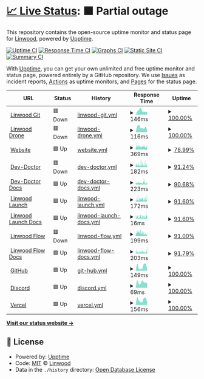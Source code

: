 # [📈 Live Status](https://status.linwood.tk): <!--live status--> **🟧 Partial outage**

This repository contains the open-source uptime monitor and status page for [Linwood](https://linwood.tk), powered by [Upptime](https://github.com/upptime/upptime).

[![Uptime CI](https://github.com/LinwoodCloud/status/workflows/Uptime%20CI/badge.svg)](https://github.com/LinwoodCloud/status/actions?query=workflow%3A%22Uptime+CI%22)
[![Response Time CI](https://github.com/LinwoodCloud/status/workflows/Response%20Time%20CI/badge.svg)](https://github.com/LinwoodCloud/status/actions?query=workflow%3A%22Response+Time+CI%22)
[![Graphs CI](https://github.com/LinwoodCloud/status/workflows/Graphs%20CI/badge.svg)](https://github.com/LinwoodCloud/status/actions?query=workflow%3A%22Graphs+CI%22)
[![Static Site CI](https://github.com/LinwoodCloud/status/workflows/Static%20Site%20CI/badge.svg)](https://github.com/LinwoodCloud/status/actions?query=workflow%3A%22Static+Site+CI%22)
[![Summary CI](https://github.com/LinwoodCloud/status/workflows/Summary%20CI/badge.svg)](https://github.com/LinwoodCloud/status/actions?query=workflow%3A%22Summary+CI%22)

With [Upptime](https://upptime.js.org), you can get your own unlimited and free uptime monitor and status page, powered entirely by a GitHub repository. We use [Issues](https://github.com/LinwoodCloud/status/issues) as incident reports, [Actions](https://github.com/LinwoodCloud/status/actions) as uptime monitors, and [Pages](https://demo.upptime.js.org) for the status page.

<!--start: status pages-->
<!-- This summary is generated by Upptime (https://github.com/upptime/upptime) -->
<!-- Do not edit this manually, your changes will be overwritten -->
<!-- prettier-ignore -->
| URL | Status | History | Response Time | Uptime |
| --- | ------ | ------- | ------------- | ------ |
| <img alt="" src="https://favicons.githubusercontent.com/git.linwood.dev" height="13"> [Linwood Git](https://git.linwood.dev) | 🟥 Down | [linwood-git.yml](https://github.com/LinwoodCloud/status/commits/HEAD/history/linwood-git.yml) | <details><summary><img alt="Response time graph" src="./graphs/linwood-git/response-time-week.png" height="20"> 146ms</summary><br><a href="https://status.linwood.dev/history/linwood-git"><img alt="Response time 214" src="https://img.shields.io/endpoint?url=https%3A%2F%2Fraw.githubusercontent.com%2FLinwoodCloud%2Fstatus%2FHEAD%2Fapi%2Flinwood-git%2Fresponse-time.json"></a><br><a href="https://status.linwood.dev/history/linwood-git"><img alt="24-hour response time 115" src="https://img.shields.io/endpoint?url=https%3A%2F%2Fraw.githubusercontent.com%2FLinwoodCloud%2Fstatus%2FHEAD%2Fapi%2Flinwood-git%2Fresponse-time-day.json"></a><br><a href="https://status.linwood.dev/history/linwood-git"><img alt="7-day response time 146" src="https://img.shields.io/endpoint?url=https%3A%2F%2Fraw.githubusercontent.com%2FLinwoodCloud%2Fstatus%2FHEAD%2Fapi%2Flinwood-git%2Fresponse-time-week.json"></a><br><a href="https://status.linwood.dev/history/linwood-git"><img alt="30-day response time 214" src="https://img.shields.io/endpoint?url=https%3A%2F%2Fraw.githubusercontent.com%2FLinwoodCloud%2Fstatus%2FHEAD%2Fapi%2Flinwood-git%2Fresponse-time-month.json"></a><br><a href="https://status.linwood.dev/history/linwood-git"><img alt="1-year response time 214" src="https://img.shields.io/endpoint?url=https%3A%2F%2Fraw.githubusercontent.com%2FLinwoodCloud%2Fstatus%2FHEAD%2Fapi%2Flinwood-git%2Fresponse-time-year.json"></a></details> | <details><summary><a href="https://status.linwood.dev/history/linwood-git">100.00%</a></summary><a href="https://status.linwood.dev/history/linwood-git"><img alt="All-time uptime 93.82%" src="https://img.shields.io/endpoint?url=https%3A%2F%2Fraw.githubusercontent.com%2FLinwoodCloud%2Fstatus%2FHEAD%2Fapi%2Flinwood-git%2Fuptime.json"></a><br><a href="https://status.linwood.dev/history/linwood-git"><img alt="24-hour uptime 100.00%" src="https://img.shields.io/endpoint?url=https%3A%2F%2Fraw.githubusercontent.com%2FLinwoodCloud%2Fstatus%2FHEAD%2Fapi%2Flinwood-git%2Fuptime-day.json"></a><br><a href="https://status.linwood.dev/history/linwood-git"><img alt="7-day uptime 100.00%" src="https://img.shields.io/endpoint?url=https%3A%2F%2Fraw.githubusercontent.com%2FLinwoodCloud%2Fstatus%2FHEAD%2Fapi%2Flinwood-git%2Fuptime-week.json"></a><br><a href="https://status.linwood.dev/history/linwood-git"><img alt="30-day uptime 93.82%" src="https://img.shields.io/endpoint?url=https%3A%2F%2Fraw.githubusercontent.com%2FLinwoodCloud%2Fstatus%2FHEAD%2Fapi%2Flinwood-git%2Fuptime-month.json"></a><br><a href="https://status.linwood.dev/history/linwood-git"><img alt="1-year uptime 93.82%" src="https://img.shields.io/endpoint?url=https%3A%2F%2Fraw.githubusercontent.com%2FLinwoodCloud%2Fstatus%2FHEAD%2Fapi%2Flinwood-git%2Fuptime-year.json"></a></details>
| <img alt="" src="https://favicons.githubusercontent.com/ci.linwood.dev" height="13"> [Linwood Drone](https://ci.linwood.dev) | 🟥 Down | [linwood-drone.yml](https://github.com/LinwoodCloud/status/commits/HEAD/history/linwood-drone.yml) | <details><summary><img alt="Response time graph" src="./graphs/linwood-drone/response-time-week.png" height="20"> 116ms</summary><br><a href="https://status.linwood.dev/history/linwood-drone"><img alt="Response time 193" src="https://img.shields.io/endpoint?url=https%3A%2F%2Fraw.githubusercontent.com%2FLinwoodCloud%2Fstatus%2FHEAD%2Fapi%2Flinwood-drone%2Fresponse-time.json"></a><br><a href="https://status.linwood.dev/history/linwood-drone"><img alt="24-hour response time 50" src="https://img.shields.io/endpoint?url=https%3A%2F%2Fraw.githubusercontent.com%2FLinwoodCloud%2Fstatus%2FHEAD%2Fapi%2Flinwood-drone%2Fresponse-time-day.json"></a><br><a href="https://status.linwood.dev/history/linwood-drone"><img alt="7-day response time 116" src="https://img.shields.io/endpoint?url=https%3A%2F%2Fraw.githubusercontent.com%2FLinwoodCloud%2Fstatus%2FHEAD%2Fapi%2Flinwood-drone%2Fresponse-time-week.json"></a><br><a href="https://status.linwood.dev/history/linwood-drone"><img alt="30-day response time 193" src="https://img.shields.io/endpoint?url=https%3A%2F%2Fraw.githubusercontent.com%2FLinwoodCloud%2Fstatus%2FHEAD%2Fapi%2Flinwood-drone%2Fresponse-time-month.json"></a><br><a href="https://status.linwood.dev/history/linwood-drone"><img alt="1-year response time 193" src="https://img.shields.io/endpoint?url=https%3A%2F%2Fraw.githubusercontent.com%2FLinwoodCloud%2Fstatus%2FHEAD%2Fapi%2Flinwood-drone%2Fresponse-time-year.json"></a></details> | <details><summary><a href="https://status.linwood.dev/history/linwood-drone">100.00%</a></summary><a href="https://status.linwood.dev/history/linwood-drone"><img alt="All-time uptime 92.94%" src="https://img.shields.io/endpoint?url=https%3A%2F%2Fraw.githubusercontent.com%2FLinwoodCloud%2Fstatus%2FHEAD%2Fapi%2Flinwood-drone%2Fuptime.json"></a><br><a href="https://status.linwood.dev/history/linwood-drone"><img alt="24-hour uptime 100.00%" src="https://img.shields.io/endpoint?url=https%3A%2F%2Fraw.githubusercontent.com%2FLinwoodCloud%2Fstatus%2FHEAD%2Fapi%2Flinwood-drone%2Fuptime-day.json"></a><br><a href="https://status.linwood.dev/history/linwood-drone"><img alt="7-day uptime 100.00%" src="https://img.shields.io/endpoint?url=https%3A%2F%2Fraw.githubusercontent.com%2FLinwoodCloud%2Fstatus%2FHEAD%2Fapi%2Flinwood-drone%2Fuptime-week.json"></a><br><a href="https://status.linwood.dev/history/linwood-drone"><img alt="30-day uptime 92.94%" src="https://img.shields.io/endpoint?url=https%3A%2F%2Fraw.githubusercontent.com%2FLinwoodCloud%2Fstatus%2FHEAD%2Fapi%2Flinwood-drone%2Fuptime-month.json"></a><br><a href="https://status.linwood.dev/history/linwood-drone"><img alt="1-year uptime 92.94%" src="https://img.shields.io/endpoint?url=https%3A%2F%2Fraw.githubusercontent.com%2FLinwoodCloud%2Fstatus%2FHEAD%2Fapi%2Flinwood-drone%2Fuptime-year.json"></a></details>
| <img alt="" src="https://favicons.githubusercontent.com/linwood.dev" height="13"> [Website](https://linwood.dev) | 🟩 Up | [website.yml](https://github.com/LinwoodCloud/status/commits/HEAD/history/website.yml) | <details><summary><img alt="Response time graph" src="./graphs/website/response-time-week.png" height="20"> 369ms</summary><br><a href="https://status.linwood.dev/history/website"><img alt="Response time 351" src="https://img.shields.io/endpoint?url=https%3A%2F%2Fraw.githubusercontent.com%2FLinwoodCloud%2Fstatus%2FHEAD%2Fapi%2Fwebsite%2Fresponse-time.json"></a><br><a href="https://status.linwood.dev/history/website"><img alt="24-hour response time 330" src="https://img.shields.io/endpoint?url=https%3A%2F%2Fraw.githubusercontent.com%2FLinwoodCloud%2Fstatus%2FHEAD%2Fapi%2Fwebsite%2Fresponse-time-day.json"></a><br><a href="https://status.linwood.dev/history/website"><img alt="7-day response time 369" src="https://img.shields.io/endpoint?url=https%3A%2F%2Fraw.githubusercontent.com%2FLinwoodCloud%2Fstatus%2FHEAD%2Fapi%2Fwebsite%2Fresponse-time-week.json"></a><br><a href="https://status.linwood.dev/history/website"><img alt="30-day response time 334" src="https://img.shields.io/endpoint?url=https%3A%2F%2Fraw.githubusercontent.com%2FLinwoodCloud%2Fstatus%2FHEAD%2Fapi%2Fwebsite%2Fresponse-time-month.json"></a><br><a href="https://status.linwood.dev/history/website"><img alt="1-year response time 351" src="https://img.shields.io/endpoint?url=https%3A%2F%2Fraw.githubusercontent.com%2FLinwoodCloud%2Fstatus%2FHEAD%2Fapi%2Fwebsite%2Fresponse-time-year.json"></a></details> | <details><summary><a href="https://status.linwood.dev/history/website">78.99%</a></summary><a href="https://status.linwood.dev/history/website"><img alt="All-time uptime 85.75%" src="https://img.shields.io/endpoint?url=https%3A%2F%2Fraw.githubusercontent.com%2FLinwoodCloud%2Fstatus%2FHEAD%2Fapi%2Fwebsite%2Fuptime.json"></a><br><a href="https://status.linwood.dev/history/website"><img alt="24-hour uptime 80.57%" src="https://img.shields.io/endpoint?url=https%3A%2F%2Fraw.githubusercontent.com%2FLinwoodCloud%2Fstatus%2FHEAD%2Fapi%2Fwebsite%2Fuptime-day.json"></a><br><a href="https://status.linwood.dev/history/website"><img alt="7-day uptime 78.99%" src="https://img.shields.io/endpoint?url=https%3A%2F%2Fraw.githubusercontent.com%2FLinwoodCloud%2Fstatus%2FHEAD%2Fapi%2Fwebsite%2Fuptime-week.json"></a><br><a href="https://status.linwood.dev/history/website"><img alt="30-day uptime 86.19%" src="https://img.shields.io/endpoint?url=https%3A%2F%2Fraw.githubusercontent.com%2FLinwoodCloud%2Fstatus%2FHEAD%2Fapi%2Fwebsite%2Fuptime-month.json"></a><br><a href="https://status.linwood.dev/history/website"><img alt="1-year uptime 85.75%" src="https://img.shields.io/endpoint?url=https%3A%2F%2Fraw.githubusercontent.com%2FLinwoodCloud%2Fstatus%2FHEAD%2Fapi%2Fwebsite%2Fuptime-year.json"></a></details>
| <img alt="" src="https://favicons.githubusercontent.com/dev-doctor.linwood.dev" height="13"> [Dev-Doctor](https://dev-doctor.linwood.dev) | 🟥 Down | [dev-doctor.yml](https://github.com/LinwoodCloud/status/commits/HEAD/history/dev-doctor.yml) | <details><summary><img alt="Response time graph" src="./graphs/dev-doctor/response-time-week.png" height="20"> 182ms</summary><br><a href="https://status.linwood.dev/history/dev-doctor"><img alt="Response time 282" src="https://img.shields.io/endpoint?url=https%3A%2F%2Fraw.githubusercontent.com%2FLinwoodCloud%2Fstatus%2FHEAD%2Fapi%2Fdev-doctor%2Fresponse-time.json"></a><br><a href="https://status.linwood.dev/history/dev-doctor"><img alt="24-hour response time 135" src="https://img.shields.io/endpoint?url=https%3A%2F%2Fraw.githubusercontent.com%2FLinwoodCloud%2Fstatus%2FHEAD%2Fapi%2Fdev-doctor%2Fresponse-time-day.json"></a><br><a href="https://status.linwood.dev/history/dev-doctor"><img alt="7-day response time 182" src="https://img.shields.io/endpoint?url=https%3A%2F%2Fraw.githubusercontent.com%2FLinwoodCloud%2Fstatus%2FHEAD%2Fapi%2Fdev-doctor%2Fresponse-time-week.json"></a><br><a href="https://status.linwood.dev/history/dev-doctor"><img alt="30-day response time 209" src="https://img.shields.io/endpoint?url=https%3A%2F%2Fraw.githubusercontent.com%2FLinwoodCloud%2Fstatus%2FHEAD%2Fapi%2Fdev-doctor%2Fresponse-time-month.json"></a><br><a href="https://status.linwood.dev/history/dev-doctor"><img alt="1-year response time 282" src="https://img.shields.io/endpoint?url=https%3A%2F%2Fraw.githubusercontent.com%2FLinwoodCloud%2Fstatus%2FHEAD%2Fapi%2Fdev-doctor%2Fresponse-time-year.json"></a></details> | <details><summary><a href="https://status.linwood.dev/history/dev-doctor">91.24%</a></summary><a href="https://status.linwood.dev/history/dev-doctor"><img alt="All-time uptime 98.52%" src="https://img.shields.io/endpoint?url=https%3A%2F%2Fraw.githubusercontent.com%2FLinwoodCloud%2Fstatus%2FHEAD%2Fapi%2Fdev-doctor%2Fuptime.json"></a><br><a href="https://status.linwood.dev/history/dev-doctor"><img alt="24-hour uptime 93.84%" src="https://img.shields.io/endpoint?url=https%3A%2F%2Fraw.githubusercontent.com%2FLinwoodCloud%2Fstatus%2FHEAD%2Fapi%2Fdev-doctor%2Fuptime-day.json"></a><br><a href="https://status.linwood.dev/history/dev-doctor"><img alt="7-day uptime 91.24%" src="https://img.shields.io/endpoint?url=https%3A%2F%2Fraw.githubusercontent.com%2FLinwoodCloud%2Fstatus%2FHEAD%2Fapi%2Fdev-doctor%2Fuptime-week.json"></a><br><a href="https://status.linwood.dev/history/dev-doctor"><img alt="30-day uptime 97.69%" src="https://img.shields.io/endpoint?url=https%3A%2F%2Fraw.githubusercontent.com%2FLinwoodCloud%2Fstatus%2FHEAD%2Fapi%2Fdev-doctor%2Fuptime-month.json"></a><br><a href="https://status.linwood.dev/history/dev-doctor"><img alt="1-year uptime 98.52%" src="https://img.shields.io/endpoint?url=https%3A%2F%2Fraw.githubusercontent.com%2FLinwoodCloud%2Fstatus%2FHEAD%2Fapi%2Fdev-doctor%2Fuptime-year.json"></a></details>
| <img alt="" src="https://favicons.githubusercontent.com/docs.dev-doctor.linwood.dev" height="13"> [Dev-Doctor Docs](https://docs.dev-doctor.linwood.dev) | 🟩 Up | [dev-doctor-docs.yml](https://github.com/LinwoodCloud/status/commits/HEAD/history/dev-doctor-docs.yml) | <details><summary><img alt="Response time graph" src="./graphs/dev-doctor-docs/response-time-week.png" height="20"> 223ms</summary><br><a href="https://status.linwood.dev/history/dev-doctor-docs"><img alt="Response time 256" src="https://img.shields.io/endpoint?url=https%3A%2F%2Fraw.githubusercontent.com%2FLinwoodCloud%2Fstatus%2FHEAD%2Fapi%2Fdev-doctor-docs%2Fresponse-time.json"></a><br><a href="https://status.linwood.dev/history/dev-doctor-docs"><img alt="24-hour response time 284" src="https://img.shields.io/endpoint?url=https%3A%2F%2Fraw.githubusercontent.com%2FLinwoodCloud%2Fstatus%2FHEAD%2Fapi%2Fdev-doctor-docs%2Fresponse-time-day.json"></a><br><a href="https://status.linwood.dev/history/dev-doctor-docs"><img alt="7-day response time 223" src="https://img.shields.io/endpoint?url=https%3A%2F%2Fraw.githubusercontent.com%2FLinwoodCloud%2Fstatus%2FHEAD%2Fapi%2Fdev-doctor-docs%2Fresponse-time-week.json"></a><br><a href="https://status.linwood.dev/history/dev-doctor-docs"><img alt="30-day response time 218" src="https://img.shields.io/endpoint?url=https%3A%2F%2Fraw.githubusercontent.com%2FLinwoodCloud%2Fstatus%2FHEAD%2Fapi%2Fdev-doctor-docs%2Fresponse-time-month.json"></a><br><a href="https://status.linwood.dev/history/dev-doctor-docs"><img alt="1-year response time 256" src="https://img.shields.io/endpoint?url=https%3A%2F%2Fraw.githubusercontent.com%2FLinwoodCloud%2Fstatus%2FHEAD%2Fapi%2Fdev-doctor-docs%2Fresponse-time-year.json"></a></details> | <details><summary><a href="https://status.linwood.dev/history/dev-doctor-docs">90.68%</a></summary><a href="https://status.linwood.dev/history/dev-doctor-docs"><img alt="All-time uptime 98.30%" src="https://img.shields.io/endpoint?url=https%3A%2F%2Fraw.githubusercontent.com%2FLinwoodCloud%2Fstatus%2FHEAD%2Fapi%2Fdev-doctor-docs%2Fuptime.json"></a><br><a href="https://status.linwood.dev/history/dev-doctor-docs"><img alt="24-hour uptime 84.19%" src="https://img.shields.io/endpoint?url=https%3A%2F%2Fraw.githubusercontent.com%2FLinwoodCloud%2Fstatus%2FHEAD%2Fapi%2Fdev-doctor-docs%2Fuptime-day.json"></a><br><a href="https://status.linwood.dev/history/dev-doctor-docs"><img alt="7-day uptime 90.68%" src="https://img.shields.io/endpoint?url=https%3A%2F%2Fraw.githubusercontent.com%2FLinwoodCloud%2Fstatus%2FHEAD%2Fapi%2Fdev-doctor-docs%2Fuptime-week.json"></a><br><a href="https://status.linwood.dev/history/dev-doctor-docs"><img alt="30-day uptime 97.34%" src="https://img.shields.io/endpoint?url=https%3A%2F%2Fraw.githubusercontent.com%2FLinwoodCloud%2Fstatus%2FHEAD%2Fapi%2Fdev-doctor-docs%2Fuptime-month.json"></a><br><a href="https://status.linwood.dev/history/dev-doctor-docs"><img alt="1-year uptime 98.30%" src="https://img.shields.io/endpoint?url=https%3A%2F%2Fraw.githubusercontent.com%2FLinwoodCloud%2Fstatus%2FHEAD%2Fapi%2Fdev-doctor-docs%2Fuptime-year.json"></a></details>
| <img alt="" src="https://favicons.githubusercontent.com/launch.linwood.dev" height="13"> [Linwood Launch](https://launch.linwood.dev) | 🟩 Up | [linwood-launch.yml](https://github.com/LinwoodCloud/status/commits/HEAD/history/linwood-launch.yml) | <details><summary><img alt="Response time graph" src="./graphs/linwood-launch/response-time-week.png" height="20"> 172ms</summary><br><a href="https://status.linwood.dev/history/linwood-launch"><img alt="Response time 213" src="https://img.shields.io/endpoint?url=https%3A%2F%2Fraw.githubusercontent.com%2FLinwoodCloud%2Fstatus%2FHEAD%2Fapi%2Flinwood-launch%2Fresponse-time.json"></a><br><a href="https://status.linwood.dev/history/linwood-launch"><img alt="24-hour response time 218" src="https://img.shields.io/endpoint?url=https%3A%2F%2Fraw.githubusercontent.com%2FLinwoodCloud%2Fstatus%2FHEAD%2Fapi%2Flinwood-launch%2Fresponse-time-day.json"></a><br><a href="https://status.linwood.dev/history/linwood-launch"><img alt="7-day response time 172" src="https://img.shields.io/endpoint?url=https%3A%2F%2Fraw.githubusercontent.com%2FLinwoodCloud%2Fstatus%2FHEAD%2Fapi%2Flinwood-launch%2Fresponse-time-week.json"></a><br><a href="https://status.linwood.dev/history/linwood-launch"><img alt="30-day response time 170" src="https://img.shields.io/endpoint?url=https%3A%2F%2Fraw.githubusercontent.com%2FLinwoodCloud%2Fstatus%2FHEAD%2Fapi%2Flinwood-launch%2Fresponse-time-month.json"></a><br><a href="https://status.linwood.dev/history/linwood-launch"><img alt="1-year response time 213" src="https://img.shields.io/endpoint?url=https%3A%2F%2Fraw.githubusercontent.com%2FLinwoodCloud%2Fstatus%2FHEAD%2Fapi%2Flinwood-launch%2Fresponse-time-year.json"></a></details> | <details><summary><a href="https://status.linwood.dev/history/linwood-launch">91.60%</a></summary><a href="https://status.linwood.dev/history/linwood-launch"><img alt="All-time uptime 89.35%" src="https://img.shields.io/endpoint?url=https%3A%2F%2Fraw.githubusercontent.com%2FLinwoodCloud%2Fstatus%2FHEAD%2Fapi%2Flinwood-launch%2Fuptime.json"></a><br><a href="https://status.linwood.dev/history/linwood-launch"><img alt="24-hour uptime 89.31%" src="https://img.shields.io/endpoint?url=https%3A%2F%2Fraw.githubusercontent.com%2FLinwoodCloud%2Fstatus%2FHEAD%2Fapi%2Flinwood-launch%2Fuptime-day.json"></a><br><a href="https://status.linwood.dev/history/linwood-launch"><img alt="7-day uptime 91.60%" src="https://img.shields.io/endpoint?url=https%3A%2F%2Fraw.githubusercontent.com%2FLinwoodCloud%2Fstatus%2FHEAD%2Fapi%2Flinwood-launch%2Fuptime-week.json"></a><br><a href="https://status.linwood.dev/history/linwood-launch"><img alt="30-day uptime 91.83%" src="https://img.shields.io/endpoint?url=https%3A%2F%2Fraw.githubusercontent.com%2FLinwoodCloud%2Fstatus%2FHEAD%2Fapi%2Flinwood-launch%2Fuptime-month.json"></a><br><a href="https://status.linwood.dev/history/linwood-launch"><img alt="1-year uptime 89.35%" src="https://img.shields.io/endpoint?url=https%3A%2F%2Fraw.githubusercontent.com%2FLinwoodCloud%2Fstatus%2FHEAD%2Fapi%2Flinwood-launch%2Fuptime-year.json"></a></details>
| <img alt="" src="https://favicons.githubusercontent.com/launch.linwood.dev" height="13"> [Linwood Launch Docs](https://launch.linwood.dev) | 🟩 Up | [linwood-launch-docs.yml](https://github.com/LinwoodCloud/status/commits/HEAD/history/linwood-launch-docs.yml) | <details><summary><img alt="Response time graph" src="./graphs/linwood-launch-docs/response-time-week.png" height="20"> 16ms</summary><br><a href="https://status.linwood.dev/history/linwood-launch-docs"><img alt="Response time 17" src="https://img.shields.io/endpoint?url=https%3A%2F%2Fraw.githubusercontent.com%2FLinwoodCloud%2Fstatus%2FHEAD%2Fapi%2Flinwood-launch-docs%2Fresponse-time.json"></a><br><a href="https://status.linwood.dev/history/linwood-launch-docs"><img alt="24-hour response time 19" src="https://img.shields.io/endpoint?url=https%3A%2F%2Fraw.githubusercontent.com%2FLinwoodCloud%2Fstatus%2FHEAD%2Fapi%2Flinwood-launch-docs%2Fresponse-time-day.json"></a><br><a href="https://status.linwood.dev/history/linwood-launch-docs"><img alt="7-day response time 16" src="https://img.shields.io/endpoint?url=https%3A%2F%2Fraw.githubusercontent.com%2FLinwoodCloud%2Fstatus%2FHEAD%2Fapi%2Flinwood-launch-docs%2Fresponse-time-week.json"></a><br><a href="https://status.linwood.dev/history/linwood-launch-docs"><img alt="30-day response time 17" src="https://img.shields.io/endpoint?url=https%3A%2F%2Fraw.githubusercontent.com%2FLinwoodCloud%2Fstatus%2FHEAD%2Fapi%2Flinwood-launch-docs%2Fresponse-time-month.json"></a><br><a href="https://status.linwood.dev/history/linwood-launch-docs"><img alt="1-year response time 17" src="https://img.shields.io/endpoint?url=https%3A%2F%2Fraw.githubusercontent.com%2FLinwoodCloud%2Fstatus%2FHEAD%2Fapi%2Flinwood-launch-docs%2Fresponse-time-year.json"></a></details> | <details><summary><a href="https://status.linwood.dev/history/linwood-launch-docs">91.60%</a></summary><a href="https://status.linwood.dev/history/linwood-launch-docs"><img alt="All-time uptime 89.35%" src="https://img.shields.io/endpoint?url=https%3A%2F%2Fraw.githubusercontent.com%2FLinwoodCloud%2Fstatus%2FHEAD%2Fapi%2Flinwood-launch-docs%2Fuptime.json"></a><br><a href="https://status.linwood.dev/history/linwood-launch-docs"><img alt="24-hour uptime 89.30%" src="https://img.shields.io/endpoint?url=https%3A%2F%2Fraw.githubusercontent.com%2FLinwoodCloud%2Fstatus%2FHEAD%2Fapi%2Flinwood-launch-docs%2Fuptime-day.json"></a><br><a href="https://status.linwood.dev/history/linwood-launch-docs"><img alt="7-day uptime 91.60%" src="https://img.shields.io/endpoint?url=https%3A%2F%2Fraw.githubusercontent.com%2FLinwoodCloud%2Fstatus%2FHEAD%2Fapi%2Flinwood-launch-docs%2Fuptime-week.json"></a><br><a href="https://status.linwood.dev/history/linwood-launch-docs"><img alt="30-day uptime 91.84%" src="https://img.shields.io/endpoint?url=https%3A%2F%2Fraw.githubusercontent.com%2FLinwoodCloud%2Fstatus%2FHEAD%2Fapi%2Flinwood-launch-docs%2Fuptime-month.json"></a><br><a href="https://status.linwood.dev/history/linwood-launch-docs"><img alt="1-year uptime 89.35%" src="https://img.shields.io/endpoint?url=https%3A%2F%2Fraw.githubusercontent.com%2FLinwoodCloud%2Fstatus%2FHEAD%2Fapi%2Flinwood-launch-docs%2Fuptime-year.json"></a></details>
| <img alt="" src="https://favicons.githubusercontent.com/flow.linwood.dev" height="13"> [Linwood Flow](https://flow.linwood.dev) | 🟥 Down | [linwood-flow.yml](https://github.com/LinwoodCloud/status/commits/HEAD/history/linwood-flow.yml) | <details><summary><img alt="Response time graph" src="./graphs/linwood-flow/response-time-week.png" height="20"> 199ms</summary><br><a href="https://status.linwood.dev/history/linwood-flow"><img alt="Response time 212" src="https://img.shields.io/endpoint?url=https%3A%2F%2Fraw.githubusercontent.com%2FLinwoodCloud%2Fstatus%2FHEAD%2Fapi%2Flinwood-flow%2Fresponse-time.json"></a><br><a href="https://status.linwood.dev/history/linwood-flow"><img alt="24-hour response time 229" src="https://img.shields.io/endpoint?url=https%3A%2F%2Fraw.githubusercontent.com%2FLinwoodCloud%2Fstatus%2FHEAD%2Fapi%2Flinwood-flow%2Fresponse-time-day.json"></a><br><a href="https://status.linwood.dev/history/linwood-flow"><img alt="7-day response time 199" src="https://img.shields.io/endpoint?url=https%3A%2F%2Fraw.githubusercontent.com%2FLinwoodCloud%2Fstatus%2FHEAD%2Fapi%2Flinwood-flow%2Fresponse-time-week.json"></a><br><a href="https://status.linwood.dev/history/linwood-flow"><img alt="30-day response time 190" src="https://img.shields.io/endpoint?url=https%3A%2F%2Fraw.githubusercontent.com%2FLinwoodCloud%2Fstatus%2FHEAD%2Fapi%2Flinwood-flow%2Fresponse-time-month.json"></a><br><a href="https://status.linwood.dev/history/linwood-flow"><img alt="1-year response time 212" src="https://img.shields.io/endpoint?url=https%3A%2F%2Fraw.githubusercontent.com%2FLinwoodCloud%2Fstatus%2FHEAD%2Fapi%2Flinwood-flow%2Fresponse-time-year.json"></a></details> | <details><summary><a href="https://status.linwood.dev/history/linwood-flow">91.00%</a></summary><a href="https://status.linwood.dev/history/linwood-flow"><img alt="All-time uptime 89.31%" src="https://img.shields.io/endpoint?url=https%3A%2F%2Fraw.githubusercontent.com%2FLinwoodCloud%2Fstatus%2FHEAD%2Fapi%2Flinwood-flow%2Fuptime.json"></a><br><a href="https://status.linwood.dev/history/linwood-flow"><img alt="24-hour uptime 93.93%" src="https://img.shields.io/endpoint?url=https%3A%2F%2Fraw.githubusercontent.com%2FLinwoodCloud%2Fstatus%2FHEAD%2Fapi%2Flinwood-flow%2Fuptime-day.json"></a><br><a href="https://status.linwood.dev/history/linwood-flow"><img alt="7-day uptime 91.00%" src="https://img.shields.io/endpoint?url=https%3A%2F%2Fraw.githubusercontent.com%2FLinwoodCloud%2Fstatus%2FHEAD%2Fapi%2Flinwood-flow%2Fuptime-week.json"></a><br><a href="https://status.linwood.dev/history/linwood-flow"><img alt="30-day uptime 91.81%" src="https://img.shields.io/endpoint?url=https%3A%2F%2Fraw.githubusercontent.com%2FLinwoodCloud%2Fstatus%2FHEAD%2Fapi%2Flinwood-flow%2Fuptime-month.json"></a><br><a href="https://status.linwood.dev/history/linwood-flow"><img alt="1-year uptime 89.31%" src="https://img.shields.io/endpoint?url=https%3A%2F%2Fraw.githubusercontent.com%2FLinwoodCloud%2Fstatus%2FHEAD%2Fapi%2Flinwood-flow%2Fuptime-year.json"></a></details>
| <img alt="" src="https://favicons.githubusercontent.com/docs.flow.linwood.dev" height="13"> [Linwood Flow Docs](https://docs.flow.linwood.dev) | 🟩 Up | [linwood-flow-docs.yml](https://github.com/LinwoodCloud/status/commits/HEAD/history/linwood-flow-docs.yml) | <details><summary><img alt="Response time graph" src="./graphs/linwood-flow-docs/response-time-week.png" height="20"> 203ms</summary><br><a href="https://status.linwood.dev/history/linwood-flow-docs"><img alt="Response time 287" src="https://img.shields.io/endpoint?url=https%3A%2F%2Fraw.githubusercontent.com%2FLinwoodCloud%2Fstatus%2FHEAD%2Fapi%2Flinwood-flow-docs%2Fresponse-time.json"></a><br><a href="https://status.linwood.dev/history/linwood-flow-docs"><img alt="24-hour response time 242" src="https://img.shields.io/endpoint?url=https%3A%2F%2Fraw.githubusercontent.com%2FLinwoodCloud%2Fstatus%2FHEAD%2Fapi%2Flinwood-flow-docs%2Fresponse-time-day.json"></a><br><a href="https://status.linwood.dev/history/linwood-flow-docs"><img alt="7-day response time 203" src="https://img.shields.io/endpoint?url=https%3A%2F%2Fraw.githubusercontent.com%2FLinwoodCloud%2Fstatus%2FHEAD%2Fapi%2Flinwood-flow-docs%2Fresponse-time-week.json"></a><br><a href="https://status.linwood.dev/history/linwood-flow-docs"><img alt="30-day response time 243" src="https://img.shields.io/endpoint?url=https%3A%2F%2Fraw.githubusercontent.com%2FLinwoodCloud%2Fstatus%2FHEAD%2Fapi%2Flinwood-flow-docs%2Fresponse-time-month.json"></a><br><a href="https://status.linwood.dev/history/linwood-flow-docs"><img alt="1-year response time 287" src="https://img.shields.io/endpoint?url=https%3A%2F%2Fraw.githubusercontent.com%2FLinwoodCloud%2Fstatus%2FHEAD%2Fapi%2Flinwood-flow-docs%2Fresponse-time-year.json"></a></details> | <details><summary><a href="https://status.linwood.dev/history/linwood-flow-docs">91.79%</a></summary><a href="https://status.linwood.dev/history/linwood-flow-docs"><img alt="All-time uptime 89.38%" src="https://img.shields.io/endpoint?url=https%3A%2F%2Fraw.githubusercontent.com%2FLinwoodCloud%2Fstatus%2FHEAD%2Fapi%2Flinwood-flow-docs%2Fuptime.json"></a><br><a href="https://status.linwood.dev/history/linwood-flow-docs"><img alt="24-hour uptime 86.63%" src="https://img.shields.io/endpoint?url=https%3A%2F%2Fraw.githubusercontent.com%2FLinwoodCloud%2Fstatus%2FHEAD%2Fapi%2Flinwood-flow-docs%2Fuptime-day.json"></a><br><a href="https://status.linwood.dev/history/linwood-flow-docs"><img alt="7-day uptime 91.79%" src="https://img.shields.io/endpoint?url=https%3A%2F%2Fraw.githubusercontent.com%2FLinwoodCloud%2Fstatus%2FHEAD%2Fapi%2Flinwood-flow-docs%2Fuptime-week.json"></a><br><a href="https://status.linwood.dev/history/linwood-flow-docs"><img alt="30-day uptime 91.88%" src="https://img.shields.io/endpoint?url=https%3A%2F%2Fraw.githubusercontent.com%2FLinwoodCloud%2Fstatus%2FHEAD%2Fapi%2Flinwood-flow-docs%2Fuptime-month.json"></a><br><a href="https://status.linwood.dev/history/linwood-flow-docs"><img alt="1-year uptime 89.38%" src="https://img.shields.io/endpoint?url=https%3A%2F%2Fraw.githubusercontent.com%2FLinwoodCloud%2Fstatus%2FHEAD%2Fapi%2Flinwood-flow-docs%2Fuptime-year.json"></a></details>
| <img alt="" src="https://favicons.githubusercontent.com/github.com" height="13"> [GitHub](https://github.com) | 🟩 Up | [git-hub.yml](https://github.com/LinwoodCloud/status/commits/HEAD/history/git-hub.yml) | <details><summary><img alt="Response time graph" src="./graphs/git-hub/response-time-week.png" height="20"> 149ms</summary><br><a href="https://status.linwood.dev/history/git-hub"><img alt="Response time 115" src="https://img.shields.io/endpoint?url=https%3A%2F%2Fraw.githubusercontent.com%2FLinwoodCloud%2Fstatus%2FHEAD%2Fapi%2Fgit-hub%2Fresponse-time.json"></a><br><a href="https://status.linwood.dev/history/git-hub"><img alt="24-hour response time 58" src="https://img.shields.io/endpoint?url=https%3A%2F%2Fraw.githubusercontent.com%2FLinwoodCloud%2Fstatus%2FHEAD%2Fapi%2Fgit-hub%2Fresponse-time-day.json"></a><br><a href="https://status.linwood.dev/history/git-hub"><img alt="7-day response time 149" src="https://img.shields.io/endpoint?url=https%3A%2F%2Fraw.githubusercontent.com%2FLinwoodCloud%2Fstatus%2FHEAD%2Fapi%2Fgit-hub%2Fresponse-time-week.json"></a><br><a href="https://status.linwood.dev/history/git-hub"><img alt="30-day response time 123" src="https://img.shields.io/endpoint?url=https%3A%2F%2Fraw.githubusercontent.com%2FLinwoodCloud%2Fstatus%2FHEAD%2Fapi%2Fgit-hub%2Fresponse-time-month.json"></a><br><a href="https://status.linwood.dev/history/git-hub"><img alt="1-year response time 115" src="https://img.shields.io/endpoint?url=https%3A%2F%2Fraw.githubusercontent.com%2FLinwoodCloud%2Fstatus%2FHEAD%2Fapi%2Fgit-hub%2Fresponse-time-year.json"></a></details> | <details><summary><a href="https://status.linwood.dev/history/git-hub">100.00%</a></summary><a href="https://status.linwood.dev/history/git-hub"><img alt="All-time uptime 99.96%" src="https://img.shields.io/endpoint?url=https%3A%2F%2Fraw.githubusercontent.com%2FLinwoodCloud%2Fstatus%2FHEAD%2Fapi%2Fgit-hub%2Fuptime.json"></a><br><a href="https://status.linwood.dev/history/git-hub"><img alt="24-hour uptime 100.00%" src="https://img.shields.io/endpoint?url=https%3A%2F%2Fraw.githubusercontent.com%2FLinwoodCloud%2Fstatus%2FHEAD%2Fapi%2Fgit-hub%2Fuptime-day.json"></a><br><a href="https://status.linwood.dev/history/git-hub"><img alt="7-day uptime 100.00%" src="https://img.shields.io/endpoint?url=https%3A%2F%2Fraw.githubusercontent.com%2FLinwoodCloud%2Fstatus%2FHEAD%2Fapi%2Fgit-hub%2Fuptime-week.json"></a><br><a href="https://status.linwood.dev/history/git-hub"><img alt="30-day uptime 100.00%" src="https://img.shields.io/endpoint?url=https%3A%2F%2Fraw.githubusercontent.com%2FLinwoodCloud%2Fstatus%2FHEAD%2Fapi%2Fgit-hub%2Fuptime-month.json"></a><br><a href="https://status.linwood.dev/history/git-hub"><img alt="1-year uptime 99.96%" src="https://img.shields.io/endpoint?url=https%3A%2F%2Fraw.githubusercontent.com%2FLinwoodCloud%2Fstatus%2FHEAD%2Fapi%2Fgit-hub%2Fuptime-year.json"></a></details>
| <img alt="" src="https://favicons.githubusercontent.com/discord.com" height="13"> [Discord](https://discord.com) | 🟩 Up | [discord.yml](https://github.com/LinwoodCloud/status/commits/HEAD/history/discord.yml) | <details><summary><img alt="Response time graph" src="./graphs/discord/response-time-week.png" height="20"> 69ms</summary><br><a href="https://status.linwood.dev/history/discord"><img alt="Response time 96" src="https://img.shields.io/endpoint?url=https%3A%2F%2Fraw.githubusercontent.com%2FLinwoodCloud%2Fstatus%2FHEAD%2Fapi%2Fdiscord%2Fresponse-time.json"></a><br><a href="https://status.linwood.dev/history/discord"><img alt="24-hour response time 61" src="https://img.shields.io/endpoint?url=https%3A%2F%2Fraw.githubusercontent.com%2FLinwoodCloud%2Fstatus%2FHEAD%2Fapi%2Fdiscord%2Fresponse-time-day.json"></a><br><a href="https://status.linwood.dev/history/discord"><img alt="7-day response time 69" src="https://img.shields.io/endpoint?url=https%3A%2F%2Fraw.githubusercontent.com%2FLinwoodCloud%2Fstatus%2FHEAD%2Fapi%2Fdiscord%2Fresponse-time-week.json"></a><br><a href="https://status.linwood.dev/history/discord"><img alt="30-day response time 77" src="https://img.shields.io/endpoint?url=https%3A%2F%2Fraw.githubusercontent.com%2FLinwoodCloud%2Fstatus%2FHEAD%2Fapi%2Fdiscord%2Fresponse-time-month.json"></a><br><a href="https://status.linwood.dev/history/discord"><img alt="1-year response time 96" src="https://img.shields.io/endpoint?url=https%3A%2F%2Fraw.githubusercontent.com%2FLinwoodCloud%2Fstatus%2FHEAD%2Fapi%2Fdiscord%2Fresponse-time-year.json"></a></details> | <details><summary><a href="https://status.linwood.dev/history/discord">100.00%</a></summary><a href="https://status.linwood.dev/history/discord"><img alt="All-time uptime 100.00%" src="https://img.shields.io/endpoint?url=https%3A%2F%2Fraw.githubusercontent.com%2FLinwoodCloud%2Fstatus%2FHEAD%2Fapi%2Fdiscord%2Fuptime.json"></a><br><a href="https://status.linwood.dev/history/discord"><img alt="24-hour uptime 100.00%" src="https://img.shields.io/endpoint?url=https%3A%2F%2Fraw.githubusercontent.com%2FLinwoodCloud%2Fstatus%2FHEAD%2Fapi%2Fdiscord%2Fuptime-day.json"></a><br><a href="https://status.linwood.dev/history/discord"><img alt="7-day uptime 100.00%" src="https://img.shields.io/endpoint?url=https%3A%2F%2Fraw.githubusercontent.com%2FLinwoodCloud%2Fstatus%2FHEAD%2Fapi%2Fdiscord%2Fuptime-week.json"></a><br><a href="https://status.linwood.dev/history/discord"><img alt="30-day uptime 100.00%" src="https://img.shields.io/endpoint?url=https%3A%2F%2Fraw.githubusercontent.com%2FLinwoodCloud%2Fstatus%2FHEAD%2Fapi%2Fdiscord%2Fuptime-month.json"></a><br><a href="https://status.linwood.dev/history/discord"><img alt="1-year uptime 100.00%" src="https://img.shields.io/endpoint?url=https%3A%2F%2Fraw.githubusercontent.com%2FLinwoodCloud%2Fstatus%2FHEAD%2Fapi%2Fdiscord%2Fuptime-year.json"></a></details>
| <img alt="" src="https://favicons.githubusercontent.com/vercel.com" height="13"> [Vercel](https://vercel.com) | 🟩 Up | [vercel.yml](https://github.com/LinwoodCloud/status/commits/HEAD/history/vercel.yml) | <details><summary><img alt="Response time graph" src="./graphs/vercel/response-time-week.png" height="20"> 156ms</summary><br><a href="https://status.linwood.dev/history/vercel"><img alt="Response time 132" src="https://img.shields.io/endpoint?url=https%3A%2F%2Fraw.githubusercontent.com%2FLinwoodCloud%2Fstatus%2FHEAD%2Fapi%2Fvercel%2Fresponse-time.json"></a><br><a href="https://status.linwood.dev/history/vercel"><img alt="24-hour response time 88" src="https://img.shields.io/endpoint?url=https%3A%2F%2Fraw.githubusercontent.com%2FLinwoodCloud%2Fstatus%2FHEAD%2Fapi%2Fvercel%2Fresponse-time-day.json"></a><br><a href="https://status.linwood.dev/history/vercel"><img alt="7-day response time 156" src="https://img.shields.io/endpoint?url=https%3A%2F%2Fraw.githubusercontent.com%2FLinwoodCloud%2Fstatus%2FHEAD%2Fapi%2Fvercel%2Fresponse-time-week.json"></a><br><a href="https://status.linwood.dev/history/vercel"><img alt="30-day response time 143" src="https://img.shields.io/endpoint?url=https%3A%2F%2Fraw.githubusercontent.com%2FLinwoodCloud%2Fstatus%2FHEAD%2Fapi%2Fvercel%2Fresponse-time-month.json"></a><br><a href="https://status.linwood.dev/history/vercel"><img alt="1-year response time 132" src="https://img.shields.io/endpoint?url=https%3A%2F%2Fraw.githubusercontent.com%2FLinwoodCloud%2Fstatus%2FHEAD%2Fapi%2Fvercel%2Fresponse-time-year.json"></a></details> | <details><summary><a href="https://status.linwood.dev/history/vercel">100.00%</a></summary><a href="https://status.linwood.dev/history/vercel"><img alt="All-time uptime 100.00%" src="https://img.shields.io/endpoint?url=https%3A%2F%2Fraw.githubusercontent.com%2FLinwoodCloud%2Fstatus%2FHEAD%2Fapi%2Fvercel%2Fuptime.json"></a><br><a href="https://status.linwood.dev/history/vercel"><img alt="24-hour uptime 100.00%" src="https://img.shields.io/endpoint?url=https%3A%2F%2Fraw.githubusercontent.com%2FLinwoodCloud%2Fstatus%2FHEAD%2Fapi%2Fvercel%2Fuptime-day.json"></a><br><a href="https://status.linwood.dev/history/vercel"><img alt="7-day uptime 100.00%" src="https://img.shields.io/endpoint?url=https%3A%2F%2Fraw.githubusercontent.com%2FLinwoodCloud%2Fstatus%2FHEAD%2Fapi%2Fvercel%2Fuptime-week.json"></a><br><a href="https://status.linwood.dev/history/vercel"><img alt="30-day uptime 100.00%" src="https://img.shields.io/endpoint?url=https%3A%2F%2Fraw.githubusercontent.com%2FLinwoodCloud%2Fstatus%2FHEAD%2Fapi%2Fvercel%2Fuptime-month.json"></a><br><a href="https://status.linwood.dev/history/vercel"><img alt="1-year uptime 100.00%" src="https://img.shields.io/endpoint?url=https%3A%2F%2Fraw.githubusercontent.com%2FLinwoodCloud%2Fstatus%2FHEAD%2Fapi%2Fvercel%2Fuptime-year.json"></a></details>

<!--end: status pages-->

[**Visit our status website →**](https://status.linwood.tk)

## 📄 License

- Powered by: [Upptime](https://github.com/upptime/upptime)
- Code: [MIT](./LICENSE) © [Linwood](https://linwood.tk)
- Data in the `./history` directory: [Open Database License](https://opendatacommons.org/licenses/odbl/1-0/)
